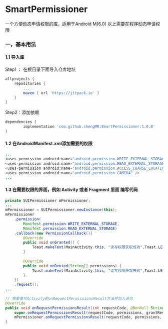 # SmartPermissioner

一个方便动态申请权限的库，适用于Android M(6.0) 以上需要在程序动态申请权限



### 一，基本用法

#### 1.1  导入库

Step1 ： 在根目录下面导入仓库地址

```groovy
allprojects {
	repositories {
		...
		maven { url 'https://jitpack.io' }
	}
}
```


Step2：添加依赖

```groovy
dependencies {
        implementation 'com.github.shengMR:SmartPermissioner:1.0.0'
}
```
#### 1.2  在AndroidManifest.xml添加需要的权限

```java
...
<uses-permission android:name="android.permission.WRITE_EXTERNAL_STORAGE" />
<uses-permission android:name="android.permission.READ_EXTERNAL_STORAGE" />
<uses-permission android:name="android.permission.ACCESS_COARSE_LOCATION" />
<uses-permission android:name="android.permission.CAMERA" />
...
```

#### 1.3 在需要权限的界面，例如 Activity 或者 Fragment 里面 编写代码

```java
private SUIPermissioner mPermissioner;
...
mPermissioner = SUIPermissioner.newInstance(this);
mPermissioner
	.permission(
		Manifest.permission.WRITE_EXTERNAL_STORAGE,
		Manifest.permission.READ_EXTERNAL_STORAGE)
	.callback(new PermissionCallback(){
		@Override 
		public void onGranted() {
			Toast.makeText(MainActivity.this, "读写权限获取成功",Toast.LENGTH_SHORT).show();
		}
		
		@Override
		public void onDenied(String[] permissions) {
			Toast.makeText(MainActivity.this, "读写权限获取失败",Toast.LENGTH_SHORT).show();
		}
	})
    .request();
...
    
// 需要重写Activity的onRequestPermissionsResult方法并加入语句
@Override
public void onRequestPermissionsResult(int requestCode, @NonNull String[] permissions,@NonNull int[] grantResults) {
	super.onRequestPermissionsResult(requestCode, permissions, grantResults);
    mPermissioner.onRequestPermissionsResult(requestCode, permissions, grantResults);
}
```

